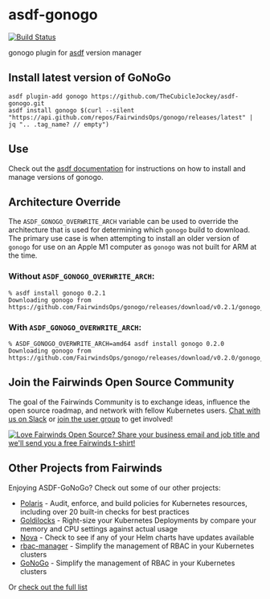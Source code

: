 # asdf-gonogo

[![Build Status](https://travis-ci.org/TheCubicleJockey/asdf-gonogo.svg?branch=master)](https://travis-ci.org/TheCubicleJockey/asdf-gonogo)

gonogo plugin for [asdf](https://github.com/asdf-vm/asdf) version manager

## Install latest version of GoNoGo

```
asdf plugin-add gonogo https://github.com/TheCubicleJockey/asdf-gonogo.git
asdf install gonogo $(curl --silent "https://api.github.com/repos/FairwindsOps/gonogo/releases/latest" | jq ".. .tag_name? // empty")
```

## Use

Check out the [asdf documentation](https://asdf-vm.com/#/core-manage-versions?id=install-version) for instructions on how to install and manage versions of gonogo.

## Architecture Override
The `ASDF_GONOGO_OVERWRITE_ARCH` variable can be used to override the architecture that is used for determining which `gonogo` build to download. The primary use case is when attempting to install an older version of `gonogo` for use on an Apple M1 computer as `gonogo` was not built for ARM at the time.

### Without `ASDF_GONOGO_OVERWRITE_ARCH`:

```
% asdf install gonogo 0.2.1
Downloading gonogo from https://github.com/FairwindsOps/gonogo/releases/download/v0.2.1/gonogo_0.2.1_darwin_amd64.tar.gz
```

### With `ASDF_GONOGO_OVERWRITE_ARCH`:

```
% ASDF_GONOGO_OVERWRITE_ARCH=amd64 asdf install gonogo 0.2.0
Downloading gonogo from https://github.com/FairwindsOps/gonogo/releases/download/v0.2.0/gonogo_0.2.0_darwin_amd64.tar.gz
```

<!-- Begin boilerplate -->
## Join the Fairwinds Open Source Community

The goal of the Fairwinds Community is to exchange ideas, influence the open source roadmap,
and network with fellow Kubernetes users.
[Chat with us on Slack](https://join.slack.com/t/fairwindscommunity/shared_invite/zt-e3c6vj4l-3lIH6dvKqzWII5fSSFDi1g)
or
[join the user group](https://www.fairwinds.com/open-source-software-user-group) to get involved!


<a href="https://www.fairwinds.com/t-shirt-offer?utm_source=gonogo&utm_medium=gonogo&utm_campaign=gonogo-tshirt">

 <img src="https://www.fairwinds.com/hubfs/Doc_Banners/Fairwinds_OSS_User_Group_740x125_v6.png" alt="Love Fairwinds Open Source? Share your business email and job title and we'll send you a free Fairwinds t-shirt!" />
</a>

## Other Projects from Fairwinds


Enjoying ASDF-GoNoGo? Check out some of our other projects:

* [Polaris](https://github.com/FairwindsOps/Polaris) - Audit, enforce, and build policies for Kubernetes resources, including over 20 built-in checks for best practices
* [Goldilocks](https://github.com/FairwindsOps/Goldilocks) - Right-size your Kubernetes Deployments by compare your memory and CPU settings against actual usage
* [Nova](https://github.com/FairwindsOps/Nova) - Check to see if any of your Helm charts have updates available
* [rbac-manager](https://github.com/FairwindsOps/rbac-manager) - Simplify the management of RBAC in your Kubernetes clusters
* [GoNoGo](https://github.com/FairwindsOps/GoNoGo) - Simplify the management of RBAC in your Kubernetes clusters

Or [check out the full list](https://www.fairwinds.com/open-source-software?utm_source=gonogo&utm_medium=gonogo&utm_campaign=gonogo)